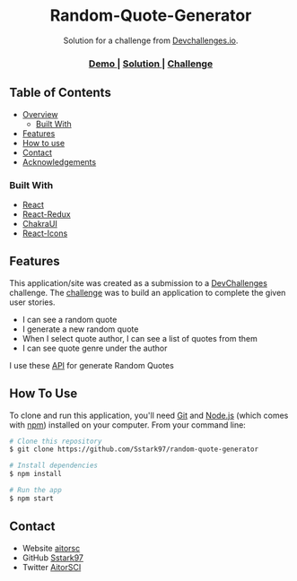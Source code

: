 <!-- Please update value in the {}  -->

<h1 align="center">Random-Quote-Generator</h1>

<div align="center">
   Solution for a challenge from  <a href="http://devchallenges.io" target="_blank">Devchallenges.io</a>.
</div>

<div align="center">
  <h3>
    <a href="https://rd-quotes.netlify.app/">
      Demo
    </a>
    <span> | </span>
    <a href="https://github.com/Sstark97/random-quote-generator">
      Solution
    </a>
    <span> | </span>
    <a href="https://devchallenges.io/challenges/8Y3J4ucAMQpSnYTwwWW8">
      Challenge
    </a>
  </h3>
</div>

<!-- TABLE OF CONTENTS -->

## Table of Contents

- [Overview](#overview)
  - [Built With](#built-with)
- [Features](#features)
- [How to use](#how-to-use)
- [Contact](#contact)
- [Acknowledgements](#acknowledgements)

<!-- OVERVIEW -->

### Built With

<!-- This section should list any major frameworks that you built your project using. Here are a few examples.-->

- [React](https://reactjs.org/)
- [React-Redux](https://react-redux.js.org/)
- [ChakraUI](https://chakra-ui.com/)
- [React-Icons](https://react-icons.github.io/react-icons/)

## Features

<!-- List the features of your application or follow the template. Don't share the figma file here :) -->

This application/site was created as a submission to a [DevChallenges](https://devchallenges.io/challenges) challenge. The [challenge](https://devchallenges.io/challenges/3JFYedSOZqAxYuOCNmYD) was to build an application to complete the given user stories.

- I can see a random quote
- I generate a new random quote
- When I select quote author, I can see a list of quotes from them
- I can see quote genre under the author

I use these [API](https://pprathameshmore.github.io/QuoteGarden/) for generate Random Quotes

## How To Use

<!-- Example: -->

To clone and run this application, you'll need [Git](https://git-scm.com) and [Node.js](https://nodejs.org/en/download/) (which comes with [npm](http://npmjs.com)) installed on your computer. From your command line:

```bash
# Clone this repository
$ git clone https://github.com/Sstark97/random-quote-generator

# Install dependencies
$ npm install

# Run the app
$ npm start
```

## Contact

- Website [aitorsc](https://aitorsc.site)
- GitHub [Sstark97](https://github.com/Sstark97)
- Twitter [AitorSCI](https://twitter.com/AitorSCI)
